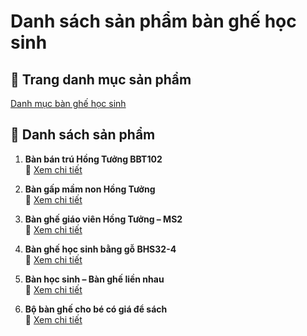 # Danh sách sản phẩm bàn ghế học sinh

## 🔗 Trang danh mục sản phẩm  
[Danh mục bàn ghế học sinh](https://thietbibanghehocsinh.com/danh-muc/ban-ghe-hoc-sinh/)

## 📌 Danh sách sản phẩm

1. **Bàn bán trú Hồng Tưởng BBT102**  
   🔗 [Xem chi tiết](https://thietbibanghehocsinh.com/san-pham/ban-ban-tru-hong-tuong-bbt102/)

2. **Bàn gấp mầm non Hồng Tưởng**  
   🔗 [Xem chi tiết](https://thietbibanghehocsinh.com/san-pham/ban-gap-mam-non-hong-tuong/)

3. **Bàn ghế giáo viên Hồng Tưởng – MS2**  
   🔗 [Xem chi tiết](https://thietbibanghehocsinh.com/san-pham/ban-ghe-giao-vien-hong-tuong-ms2/)

4. **Bàn ghế học sinh bằng gỗ BHS32-4**  
   🔗 [Xem chi tiết](https://thietbibanghehocsinh.com/san-pham/ban-ghe-hoc-sinh-bang-go-bhs32-4/)

5. **Bàn học sinh – Bàn ghế liền nhau**  
   🔗 [Xem chi tiết](https://thietbibanghehocsinh.com/san-pham/ban-hoc-sinh-ban-ghe-lien-nhau/)

6. **Bộ bàn ghế cho bé có giá để sách**  
   🔗 [Xem chi tiết](https://thietbibanghehocsinh.com/san-pham/bo-ban-ghe-cho-be-co-gia-de-sach/)


